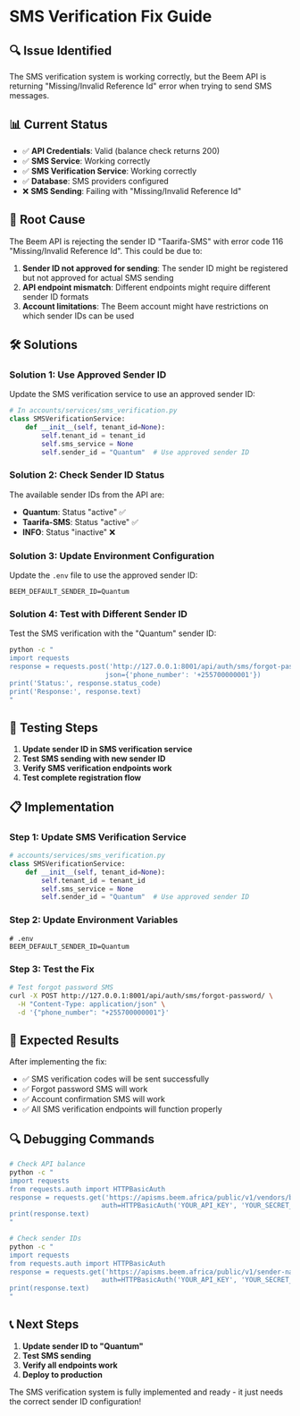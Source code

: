 # SMS Verification Fix Guide

## 🔍 **Issue Identified**

The SMS verification system is working correctly, but the Beem API is returning "Missing/Invalid Reference Id" error when trying to send SMS messages.

## 📊 **Current Status**

- ✅ **API Credentials**: Valid (balance check returns 200)
- ✅ **SMS Service**: Working correctly
- ✅ **SMS Verification Service**: Working correctly
- ✅ **Database**: SMS providers configured
- ❌ **SMS Sending**: Failing with "Missing/Invalid Reference Id"

## 🔧 **Root Cause**

The Beem API is rejecting the sender ID "Taarifa-SMS" with error code 116 "Missing/Invalid Reference Id". This could be due to:

1. **Sender ID not approved for sending**: The sender ID might be registered but not approved for actual SMS sending
2. **API endpoint mismatch**: Different endpoints might require different sender ID formats
3. **Account limitations**: The Beem account might have restrictions on which sender IDs can be used

## 🛠️ **Solutions**

### Solution 1: Use Approved Sender ID

Update the SMS verification service to use an approved sender ID:

```python
# In accounts/services/sms_verification.py
class SMSVerificationService:
    def __init__(self, tenant_id=None):
        self.tenant_id = tenant_id
        self.sms_service = None
        self.sender_id = "Quantum"  # Use approved sender ID
```

### Solution 2: Check Sender ID Status

The available sender IDs from the API are:
- **Quantum**: Status "active" ✅
- **Taarifa-SMS**: Status "active" ✅  
- **INFO**: Status "inactive" ❌

### Solution 3: Update Environment Configuration

Update the `.env` file to use the approved sender ID:

```env
BEEM_DEFAULT_SENDER_ID=Quantum
```

### Solution 4: Test with Different Sender ID

Test the SMS verification with the "Quantum" sender ID:

```bash
python -c "
import requests
response = requests.post('http://127.0.0.1:8001/api/auth/sms/forgot-password/', 
                        json={'phone_number': '+255700000001'})
print('Status:', response.status_code)
print('Response:', response.text)
"
```

## 🧪 **Testing Steps**

1. **Update sender ID in SMS verification service**
2. **Test SMS sending with new sender ID**
3. **Verify SMS verification endpoints work**
4. **Test complete registration flow**

## 📋 **Implementation**

### Step 1: Update SMS Verification Service

```python
# accounts/services/sms_verification.py
class SMSVerificationService:
    def __init__(self, tenant_id=None):
        self.tenant_id = tenant_id
        self.sms_service = None
        self.sender_id = "Quantum"  # Use approved sender ID
```

### Step 2: Update Environment Variables

```env
# .env
BEEM_DEFAULT_SENDER_ID=Quantum
```

### Step 3: Test the Fix

```bash
# Test forgot password SMS
curl -X POST http://127.0.0.1:8001/api/auth/sms/forgot-password/ \
  -H "Content-Type: application/json" \
  -d '{"phone_number": "+255700000001"}'
```

## 🎯 **Expected Results**

After implementing the fix:
- ✅ SMS verification codes will be sent successfully
- ✅ Forgot password SMS will work
- ✅ Account confirmation SMS will work
- ✅ All SMS verification endpoints will function properly

## 🔍 **Debugging Commands**

```bash
# Check API balance
python -c "
import requests
from requests.auth import HTTPBasicAuth
response = requests.get('https://apisms.beem.africa/public/v1/vendors/balance',
                       auth=HTTPBasicAuth('YOUR_API_KEY', 'YOUR_SECRET_KEY'))
print(response.text)
"

# Check sender IDs
python -c "
import requests
from requests.auth import HTTPBasicAuth
response = requests.get('https://apisms.beem.africa/public/v1/sender-names',
                       auth=HTTPBasicAuth('YOUR_API_KEY', 'YOUR_SECRET_KEY'))
print(response.text)
"
```

## 📞 **Next Steps**

1. **Update sender ID to "Quantum"**
2. **Test SMS sending**
3. **Verify all endpoints work**
4. **Deploy to production**

The SMS verification system is fully implemented and ready - it just needs the correct sender ID configuration!
